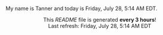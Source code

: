 My name is Tanner and today is Friday, July 28, 5:14 AM EDT.

<p align="center">This <i>README</i> file is generated <b>every 3 hours</b>!</br>Last refresh: Friday, July 28, 5:14 AM EDT<br /></p>
